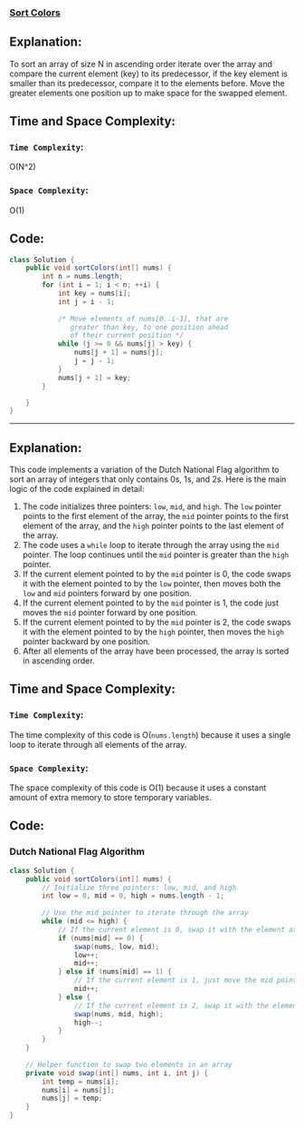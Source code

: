 ### [Sort Colors](https://leetcode.com/problems/sort-colors/)

## Explanation:
To sort an array of size N in ascending order iterate over the array and compare the current element (key) to its predecessor, if the key element is smaller than its predecessor, compare it to the elements before. Move the greater elements one position up to make space for the swapped element.

## Time and Space Complexity:
### `Time Complexity`:
O(N^2) 
### `Space Complexity`:
O(1)

## Code:
```java
class Solution {
    public void sortColors(int[] nums) {
        int n = nums.length;
        for (int i = 1; i < n; ++i) {
            int key = nums[i];
            int j = i - 1;
 
            /* Move elements of nums[0..i-1], that are
               greater than key, to one position ahead
               of their current position */
            while (j >= 0 && nums[j] > key) {
                nums[j + 1] = nums[j];
                j = j - 1;
            }
            nums[j + 1] = key;
        }

    }
}
```

<hr>

## Explanation:
This code implements a variation of the Dutch National Flag algorithm to sort an array of integers that only contains 0s, 1s, and 2s. Here is the main logic of the code explained in detail:

1. The code initializes three pointers: `low`, `mid`, and `high`. The `low` pointer points to the first element of the array, the `mid` pointer points to the first element of the array, and the `high` pointer points to the last element of the array.
2. The code uses a `while` loop to iterate through the array using the `mid` pointer. The loop continues until the `mid` pointer is greater than the `high` pointer.
3. If the current element pointed to by the `mid` pointer is 0, the code swaps it with the element pointed to by the `low` pointer, then moves both the `low` and `mid` pointers forward by one position.
4. If the current element pointed to by the `mid` pointer is 1, the code just moves the `mid` pointer forward by one position.
5. If the current element pointed to by the `mid` pointer is 2, the code swaps it with the element pointed to by the `high` pointer, then moves the `high` pointer backward by one position.
6. After all elements of the array have been processed, the array is sorted in ascending order.

## Time and Space Complexity:
### `Time Complexity`:
The time complexity of this code is O(`nums.length`) because it uses a single loop to iterate through all elements of the array.

### `Space Complexity`:
The space complexity of this code is O(1) because it uses a constant amount of extra memory to store temporary variables.

## Code:
### Dutch National Flag Algorithm
```java
class Solution {
    public void sortColors(int[] nums) {
        // Initialize three pointers: low, mid, and high
        int low = 0, mid = 0, high = nums.length - 1;
        
        // Use the mid pointer to iterate through the array
        while (mid <= high) {
            // If the current element is 0, swap it with the element at the low pointer and move both the low and mid pointers forward
            if (nums[mid] == 0) {
                swap(nums, low, mid);
                low++;
                mid++;
            } else if (nums[mid] == 1) {
                // If the current element is 1, just move the mid pointer forward
                mid++;
            } else {
                // If the current element is 2, swap it with the element at the high pointer and move the high pointer backward
                swap(nums, mid, high);
                high--;
            }
        }
    }
    
    // Helper function to swap two elements in an array
    private void swap(int[] nums, int i, int j) {
        int temp = nums[i];
        nums[i] = nums[j];
        nums[j] = temp;
    }
}

```


